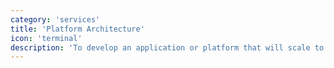 ```yaml
---
category: 'services'
title: 'Platform Architecture'
icon: 'terminal'
description: 'To develop an application or platform that will scale to millions of users efficiently, you need to use the right framework. I can help you with making this decision process easy with my experience.'
---
```

